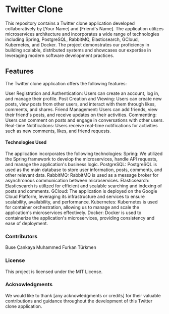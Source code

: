 # Twitter Clone
This repository contains a Twitter clone application developed collaboratively by [Your Name] and [Friend's Name]. The application utilizes microservices architecture and incorporates a wide range of technologies including Spring, PostgreSQL, RabbitMQ, Elasticsearch, GCloud, Kubernetes, and Docker. The project demonstrates our proficiency in building scalable, distributed systems and showcases our expertise in leveraging modern software development practices.

## Features
The Twitter clone application offers the following features:

User Registration and Authentication: Users can create an account, log in, and manage their profile.
Post Creation and Viewing: Users can create new posts, view posts from other users, and interact with them through likes, comments, and shares.
Friend Management: Users can add friends, view their friend's posts, and receive updates on their activities.
Commenting: Users can comment on posts and engage in conversations with other users.
Real-time Notifications: Users receive real-time notifications for activities such as new comments, likes, and friend requests.

#### Technologies Used
The application incorporates the following technologies:
Spring: We utilized the Spring framework to develop the microservices, handle API requests, and manage the application's business logic.
PostgreSQL: PostgreSQL is used as the main database to store user information, posts, comments, and other relevant data.
RabbitMQ: RabbitMQ is used as a message broker for asynchronous communication between microservices.
Elasticsearch: Elasticsearch is utilized for efficient and scalable searching and indexing of posts and comments.
GCloud: The application is deployed on the Google Cloud Platform, leveraging its infrastructure and services to ensure scalability, availability, and performance.
Kubernetes: Kubernetes is used for container orchestration, allowing us to manage and scale the application's microservices effectively.
Docker: Docker is used to containerize the application's microservices, providing consistency and ease of deployment.


### Contributors
Buse Çankaya
Muhammed Furkan Türkmen 
### License
This project is licensed under the MIT License.

### Acknowledgments
We would like to thank [any acknowledgments or credits] for their valuable contributions and guidance throughout the development of this Twitter clone application.
